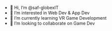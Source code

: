 - 👋 Hi, I’m @saf-globexIT
- 👀 I’m interested in Web Dev & App Dev
- 🌱 I’m currently learning VR Game Development
- 💞️ I’m looking to collaborate on Game Dev

<!---
saf-globex/saf-globex is a ✨ special ✨ repository because its `README.md` (this file) appears on your GitHub profile.
You can click the Preview link to take a look at your changes.
--->
